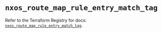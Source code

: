 # `nxos_route_map_rule_entry_match_tag`

Refer to the Terraform Registry for docs: [`nxos_route_map_rule_entry_match_tag`](https://registry.terraform.io/providers/ciscodevnet/nxos/0.5.10/docs/resources/route_map_rule_entry_match_tag).
